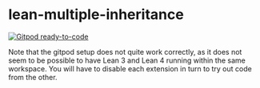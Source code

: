 # lean-multiple-inheritance

[![Gitpod ready-to-code](https://img.shields.io/badge/Gitpod-ready--to--code-908a85?logo=gitpod)](https://gitpod.io/#https://github.com/eric-wieser/lean-multiple-inheritance)

Note that the gitpod setup does not quite work correctly, as it does not seem to be possible to have Lean 3 and Lean 4 running within the same workspace.
You will have to disable each extension in turn to try out code from the other.
